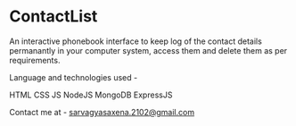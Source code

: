 # ContactList
An interactive phonebook interface to keep log of the contact details permanantly in your computer system, access them and delete them as per requirements.

Language and technologies used - 

HTML
CSS
JS
NodeJS
MongoDB
ExpressJS

Contact me at - 
sarvagyasaxena.2102@gmail.com

